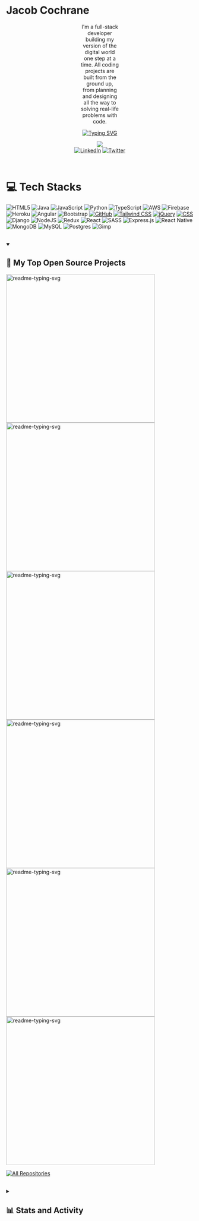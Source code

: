 
<h1>Jacob Cochrane</h1>

<div style="padding: 0 200px;">
  <p align="center">
    I'm a full-stack developer building my version of the digital world one step at a time. All coding projects are built from the ground up, from planning and designing all the way to solving real-life problems with code.
  </p>
</div>




<p align="center">
  <a href="https://git.io/typing-svg"><img src="https://readme-typing-svg.demolab.com?font=noto+sans&size=24&pause=1000&color=CF7A1C&random=false&width=435&lines=Always+learning+new+things;1%2B+years+of+coding+experience;Full-Stack+web+developer" alt="Typing SVG" /></a>
</p>

<!-- Social icons section -->
<p align="center">
  <div align="center">
    <a href="https://visitcount.itsvg.in">
      <img src="https://visitcount.itsvg.in/api?id=JarJarDinks&label=Profile%20Views&color=2&pretty=true" />
    </a>
  </div>
  <div align="center">
    <a href="https://www.linkedin.com/in/jacob-cochrane-534a8122a/"><img alt="LinkedIn" title="LinkedIn" src="https://img.shields.io/badge/LinkedIn-%230077B5.svg?logo=linkedin&logoColor=white"/></a>
    <a href="https://twitter.com/JarJarDiinks"><img alt="Twitter" title="Twitter" src="https://img.shields.io/badge/Twitter-%231DA1F2.svg?logo=Twitter&logoColor=white"/></a>
  </div>
</p>

<br/>

# 💻 Tech Stacks

![HTML5](https://img.shields.io/badge/html5-%23E34F26.svg?style=for-the-badge&logo=html5&logoColor=white) ![Java](https://img.shields.io/badge/java-%23ED8B00.svg?style=for-the-badge&logo=openjdk&logoColor=white) ![JavaScript](https://img.shields.io/badge/javascript-%23323330.svg?style=for-the-badge&logo=javascript&logoColor=%23F7DF1E) ![Python](https://img.shields.io/badge/python-3670A0?style=for-the-badge&logo=python&logoColor=ffdd54) ![TypeScript](https://img.shields.io/badge/typescript-%23007ACC.svg?style=for-the-badge&logo=typescript&logoColor=white) ![AWS](https://img.shields.io/badge/AWS-%23FF9900.svg?style=for-the-badge&logo=amazon-aws&logoColor=white) ![Firebase](https://img.shields.io/badge/firebase-%23039BE5.svg?style=for-the-badge&logo=firebase) ![Heroku](https://img.shields.io/badge/heroku-%23430098.svg?style=for-the-badge&logo=heroku&logoColor=white) ![Angular](https://img.shields.io/badge/angular-%23DD0031.svg?style=for-the-badge&logo=angular&logoColor=white) ![Bootstrap](https://img.shields.io/badge/bootstrap-%238511FA.svg?style=for-the-badge&logo=bootstrap&logoColor=white) [![GitHub](https://img.shields.io/badge/GitHub-%23121011.svg?style=for-the-badge&logo=github&logoColor=white)](https://github.com/) [![Tailwind CSS](https://img.shields.io/badge/Tailwind_CSS-%2338B2AC.svg?style=for-the-badge&logo=tailwind-css&logoColor=white)](https://tailwindcss.com/) [![jQuery](https://img.shields.io/badge/jQuery-%230769AD.svg?style=for-the-badge&logo=jquery&logoColor=white)](https://jquery.com/) [![CSS](https://img.shields.io/badge/CSS3-%231572B6.svg?style=for-the-badge&logo=css3&logoColor=white)](https://www.w3.org/Style/CSS/Overview.en.html) ![Django](https://img.shields.io/badge/django-%23092E20.svg?style=for-the-badge&logo=django&logoColor=white) ![NodeJS](https://img.shields.io/badge/node.js-6DA55F?style=for-the-badge&logo=node.js&logoColor=white) ![Redux](https://img.shields.io/badge/redux-%23593d88.svg?style=for-the-badge&logo=redux&logoColor=white) ![React](https://img.shields.io/badge/react-%2320232a.svg?style=for-the-badge&logo=react&logoColor=%2361DAFB) ![SASS](https://img.shields.io/badge/SASS-hotpink.svg?style=for-the-badge&logo=SASS&logoColor=white) ![Express.js](https://img.shields.io/badge/express.js-%23404d59.svg?style=for-the-badge&logo=express&logoColor=%2361DAFB) ![React Native](https://img.shields.io/badge/react_native-%2320232a.svg?style=for-the-badge&logo=react&logoColor=%2361DAFB) ![MongoDB](https://img.shields.io/badge/MongoDB-%234ea94b.svg?style=for-the-badge&logo=mongodb&logoColor=white) ![MySQL](https://img.shields.io/badge/mysql-%2300000f.svg?style=for-the-badge&logo=mysql&logoColor=white) ![Postgres](https://img.shields.io/badge/postgres-%23316192.svg?style=for-the-badge&logo=postgresql&logoColor=white) ![Gimp](https://img.shields.io/badge/Gimp-657D8B?style=for-the-badge&logo=gimp&logoColor=FFFFFF)

</br>


<details open> 
  <summary><h2>📘 My Top Open Source Projects</h2></summary>

  <!-- Repo info cards - https://github.com/anuraghazra/github-readme-stats -->
  <!-- Small repo cards (fork) - https://github.com/DenverCoder1/github-readme-stats -->
<p align="left">
  <a href="https://github.com/JarJarDinks/recipe-app"><img width="400" src="https://github-readme-stats.vercel.app/api/pin/?username=JarJarDinks&repo=recipe-app&theme=gruvbox&hide_border=true" alt="readme-typing-svg"></a>
  <a href="https://github.com/JarJarDinks/myFLix-Angular-client"><img width="400" src="https://github-readme-stats.vercel.app/api/pin/?username=JarJarDinks&repo=myFlix-Angular-client&theme=gruvbox&hide_border=true" alt="readme-typing-svg"></a>
  <a href="https://github.com/JarJarDinks/meet-app"><img width="400" src="https://github-readme-stats.vercel.app/api/pin/?username=JarJarDinks&repo=meet-app&theme=gruvbox&hide_border=true" alt="readme-typing-svg"></a>
  <a href="https://github.com/JarJarDinks/pokemon-index"><img width="400" src="https://github-readme-stats.vercel.app/api/pin/?username=JarJarDinks&repo=pokemon-index&theme=gruvbox&hide_border=true" alt="readme-typing-svg"></a>
  <a href="https://github.com/JarJarDinks/ChatApp"><img width="400" src="https://github-readme-stats.vercel.app/api/pin/?username=JarJarDinks&repo=ChatApp&theme=gruvbox&hide_border=true" alt="readme-typing-svg"></a>
  <a href="https://github.com/JarJarDinks/classy-clash"><img width="400" src="https://github-readme-stats.vercel.app/api/pin/?username=JarJarDinks&repo=classy-clash&theme=gruvbox&hide_border=true" alt="readme-typing-svg"></a>
</p>

  <a href="https://github.com/JarJarDinks?tab=repositories"><img alt="All Repositories" title="All Repositories" src="https://custom-icon-badges.demolab.com/badge/-Click%20Here%20For%20All%20My%20Repos-1F222E?style=for-the-badge&logoColor=white&logo=repo"/></a>
</details>

</br>

<details> 
  <summary><h2>📊 Stats and Activity</h2></summary>

  <h3>🔥 Streak Stats</h3>

  <!-- GitHub Readme Streak Stats - https://github.com/DenverCoder1/github-readme-streak-stats -->
  <p>
    <a href="https://git.io/streak-stats"><img src="https://streak-stats.demolab.com?user=JarJarDinks&theme=gruvbox&hide_border=true" alt="GitHub Streak" /></a>
  </p>

  <h3>💻 GitHub Profile Stats</h3>

  <!-- https://github.com/anuraghazra/github-readme-stats -->

  <a><img alt="JarJardinks Github Stats" src="https://github-readme-stats.vercel.app/api/?username=JarJarDinks&show_icons=true&include_all_commits=true&count_private=true&theme=gruvbox&hide_border=true" height="192px"/></a>
  <a><img alt="JarJarDinks Top Languages" src="https://github-readme-stats.vercel.app/api/top-langs/?username=JarJarDinks&theme=gruvbox&hide_border=true&include_all_commits=false&count_private=false&layout=compact" height="192px"/></a>
  <br/>

  
  <!-- https://github.com/ashutosh00710/github-readme-activity-graph -->

[![JarJarDinks github activity graph](https://github-readme-activity-graph.vercel.app/graph?username=JarJarDinks&theme=gruvbox&hide_border=true)](https://github.com/ashutosh00710/github-readme-activity-graph)
